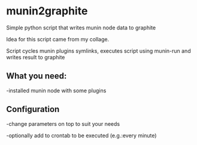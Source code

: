 # munin2graphite

Simple python script that writes munin node data to graphite

Idea for this script came from my collage.

Script cycles munin plugins symlinks, executes script using munin-run and writes result to graphite

## What you need:

-installed munin node with some plugins

## Configuration

-change parameters on top to suit your needs

-optionally add to crontab to be executed (e.g.:every minute)
